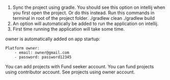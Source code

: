 1. Sync the project using gradle. 
You should see this option on intellij when you first open the project.
Or do this instead. Run this commands in terminal in root of the project folder.
./gradlew clean
./gradlew build
2. An option will automatically be added to run the application on intellij.
3. First time running the application will take some time.

owner is automatically added on app startup:

    Platform owner:
        - email: owner@gmail.com
        - password: password12345

You can add projects with Fund seeker account.
You can fund projects using contributor account.
See projects using owner account.
